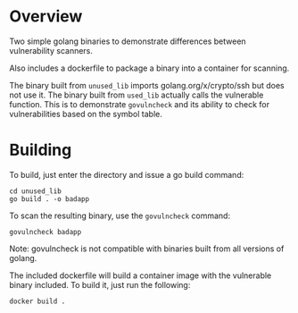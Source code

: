 # Overview
Two simple golang binaries to demonstrate differences between vulnerability
scanners.

Also includes a dockerfile to package a binary into a container for scanning.

The binary built from `unused_lib` imports golang.org/x/crypto/ssh but does not
use it. The binary built from `used_lib` actually calls the vulnerable function.
This is to demonstrate `govulncheck` and its ability to check for
vulnerabilities based on the symbol table.

# Building

To build, just enter the directory and issue a go build command:
```
cd unused_lib
go build . -o badapp
```

To scan the resulting binary, use the `govulncheck` command:
```
govulncheck badapp
```

Note: govulncheck is not compatible with binaries built from all versions of golang.

The included dockerfile will build a container image with the vulnerable binary
included. To build it, just run the following:

```
docker build .
```
